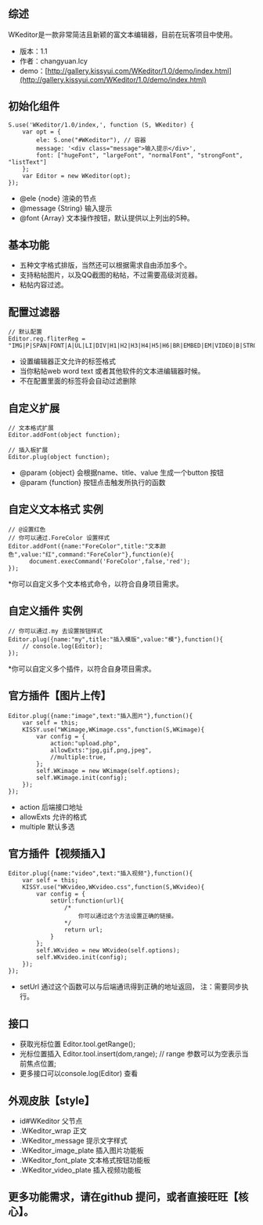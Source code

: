 ## 综述

WKeditor是一款非常简洁且新颖的富文本编辑器，目前在玩客项目中使用。

* 版本：1.1
* 作者：changyuan.lcy
* demo：[http://gallery.kissyui.com/WKeditor/1.0/demo/index.html](http://gallery.kissyui.com/WKeditor/1.0/demo/index.html)

## 初始化组件

    S.use('WKeditor/1.0/index,', function (S, WKeditor) {
        var opt = {
            ele: S.one("#WKeditor"), // 容器
            message: '<div class="message">输入提示</div>',
            font: ["hugeFont", "largeFont", "normalFont", "strongFont", "listText"]
        };
        var Editor = new WKeditor(opt);
    });

* @ele {node} 渲染的节点
* @message {String} 输入提示
* @font {Array} 文本操作按钮，默认提供以上列出的5种。

## 基本功能
* 五种文字格式排版，当然还可以根据需求自由添加多个。
* 支持粘帖图片，以及QQ截图的粘帖，不过需要高级浏览器。
* 粘帖内容过滤。

## 配置过滤器
    
    // 默认配置
    Editor.reg.fliterReg = "IMG|P|SPAN|FONT|A|UL|LI|DIV|H1|H2|H3|H4|H5|H6|BR|EMBED|EM|VIDEO|B|STRONG|U|LABEL|BIG|S|I|OL|DL|DD|DT|SUB|SUP" 

* 设置编辑器正文允许的标签格式
* 当你粘帖web word text 或者其他软件的文本进编辑器时候。
* 不在配置里面的标签将会自动过滤删除


## 自定义扩展 
    
    // 文本格式扩展
    Editor.addFont(object function);

    // 插入板扩展
    Editor.plug(object function);

* @param {object} 会根据name、title、value 生成一个button 按钮
* @param {function} 按钮点击触发所执行的函数


## 自定义文本格式 实例
    
    // @设置红色
    // 你可以通过.ForeColor 设置样式
    Editor.addFont({name:"ForeColor",title:"文本颜色",value:"红",command:"ForeColor"},function(e){
          document.execCommand('ForeColor',false,'red');
    });

*你可以自定义多个文本格式命令，以符合自身项目需求。

## 自定义插件 实例
    
    // 你可以通过.my 去设置按钮样式
    Editor.plug({name:"my",title:"插入模版",value:"模"},function(){
        // console.log(Editor);
    });

*你可以自定义多个插件，以符合自身项目需求。

##  官方插件【图片上传】

    Editor.plug({name:"image",text:"插入图片"},function(){
        var self = this;
        KISSY.use("WKimage,WKimage.css",function(S,WKimage){
            var config = {
                action:"upload.php",
                allowExts:"jpg,gif,png,jpeg",
                //multiple:true,
            };
            self.WKimage = new WKimage(self.options);
            self.WKimage.init(config);
        });
    });

* action 后端接口地址
* allowExts 允许的格式
* multiple 默认多选


##  官方插件【视频插入】


    Editor.plug({name:"video",text:"插入视频"},function(){
        var self = this;
        KISSY.use("WKvideo,WKvideo.css",function(S,WKvideo){
            var config = {
                setUrl:function(url){
                    /*
                        你可以通过这个方法设置正确的链接。
                    */
                    return url;
                }
            };
            self.WKvideo = new WKvideo(self.options);
            self.WKvideo.init(config);
        });
    });

* setUrl 通过这个函数可以与后端通讯得到正确的地址返回， 注：需要同步执行。


## 接口

* 获取光标位置 Editor.tool.getRange();
* 光标位置插入 Editor.tool.insert(dom,range); // range 参数可以为空表示当前焦点位置;
* 更多接口可以console.log(Editor)  查看

## 外观皮肤【style】
*  id#WKeditor 父节点
* .WKeditor_wrap 正文
* .WKeditor_message 提示文字样式
* .WKeditor_image_plate 插入图片功能板
* .WKeditor_font_plate 文本格式按钮功能板
* .WKeditor_video_plate 插入视频功能板


## 更多功能需求，请在github 提问，或者直接旺旺【核心】。